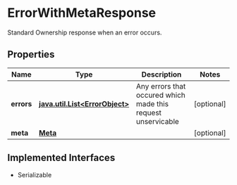 

# ErrorWithMetaResponse

Standard Ownership response when an error occurs.

## Properties

Name | Type | Description | Notes
------------ | ------------- | ------------- | -------------
**errors** | [**java.util.List&lt;ErrorObject&gt;**](ErrorObject.md) | Any errors that occured which made this request unservicable |  [optional]
**meta** | [**Meta**](Meta.md) |  |  [optional]


## Implemented Interfaces

* Serializable


